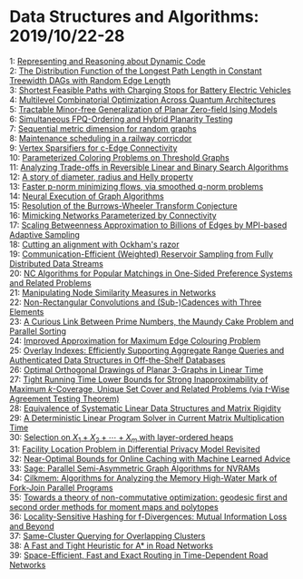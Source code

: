 # Data Structures and Algorithms: 2019/10/22-28  
1: [Representing and Reasoning about Dynamic Code](https://doi.org/10.48550/arXiv.1910.09606)  
2: [The Distribution Function of the Longest Path Length in Constant  Treewidth DAGs with Random Edge Length](https://doi.org/10.48550/arXiv.1910.09791)  
3: [Shortest Feasible Paths with Charging Stops for Battery Electric  Vehicles](https://doi.org/10.48550/arXiv.1910.09812)  
4: [Multilevel Combinatorial Optimization Across Quantum Architectures](https://doi.org/10.48550/arXiv.1910.09985)  
5: [Tractable Minor-free Generalization of Planar Zero-field Ising Models](https://doi.org/10.48550/arXiv.1910.11142)  
6: [Simultaneous FPQ-Ordering and Hybrid Planarity Testing](https://doi.org/10.48550/arXiv.1910.10113)  
7: [Sequential metric dimension for random graphs](https://doi.org/10.48550/arXiv.1910.10116)  
8: [Maintenance scheduling in a railway corricdor](https://doi.org/10.48550/arXiv.1910.10348)  
9: [Vertex Sparsifiers for c-Edge Connectivity](https://doi.org/10.48550/arXiv.1910.10359)  
10: [Parameterized Coloring Problems on Threshold Graphs](https://doi.org/10.48550/arXiv.1910.10364)  
11: [Analyzing Trade-offs in Reversible Linear and Binary Search Algorithms](https://doi.org/10.48550/arXiv.1910.10406)  
12: [A story of diameter, radius and Helly property](https://doi.org/10.48550/arXiv.1910.10412)  
13: [Faster p-norm minimizing flows, via smoothed q-norm problems](https://doi.org/10.48550/arXiv.1910.10571)  
14: [Neural Execution of Graph Algorithms](https://doi.org/10.48550/arXiv.1910.10593)  
15: [Resolution of the Burrows-Wheeler Transform Conjecture](https://doi.org/10.48550/arXiv.1910.10631)  
16: [Mimicking Networks Parameterized by Connectivity](https://doi.org/10.48550/arXiv.1910.10665)  
17: [Scaling Betweenness Approximation to Billions of Edges by MPI-based  Adaptive Sampling](https://doi.org/10.48550/arXiv.1910.11039)  
18: [Cutting an alignment with Ockham's razor](https://doi.org/10.48550/arXiv.1910.11041)  
19: [Communication-Efficient (Weighted) Reservoir Sampling from Fully  Distributed Data Streams](https://doi.org/10.48550/arXiv.1910.11069)  
20: [NC Algorithms for Popular Matchings in One-Sided Preference Systems and  Related Problems](https://doi.org/10.48550/arXiv.1910.13386)  
21: [Manipulating Node Similarity Measures in Networks](https://doi.org/10.48550/arXiv.1910.11529)  
22: [Non-Rectangular Convolutions and (Sub-)Cadences with Three Elements](https://doi.org/10.48550/arXiv.1910.11564)  
23: [A Curious Link Between Prime Numbers, the Maundy Cake Problem and  Parallel Sorting](https://doi.org/10.48550/arXiv.1910.11749)  
24: [Improved Approximation for Maximum Edge Colouring Problem](https://doi.org/10.48550/arXiv.1910.11753)  
25: [Overlay Indexes: Efficiently Supporting Aggregate Range Queries and  Authenticated Data Structures in Off-the-Shelf Databases](https://doi.org/10.48550/arXiv.1910.11754)  
26: [Optimal Orthogonal Drawings of Planar 3-Graphs in Linear Time](https://doi.org/10.48550/arXiv.1910.11782)  
27: [Tight Running Time Lower Bounds for Strong Inapproximability of Maximum  $k$-Coverage, Unique Set Cover and Related Problems (via $t$-Wise Agreement  Testing Theorem)](https://doi.org/10.48550/arXiv.1910.11850)  
28: [Equivalence of Systematic Linear Data Structures and Matrix Rigidity](https://doi.org/10.48550/arXiv.1910.11921)  
29: [A Deterministic Linear Program Solver in Current Matrix Multiplication  Time](https://doi.org/10.48550/arXiv.1910.11957)  
30: [Selection on $X_1+X_2+\cdots + X_m$ with layer-ordered heaps](https://doi.org/10.48550/arXiv.1910.11993)  
31: [Facility Location Problem in Differential Privacy Model Revisited](https://doi.org/10.48550/arXiv.1910.12050)  
32: [Near-Optimal Bounds for Online Caching with Machine Learned Advice](https://doi.org/10.48550/arXiv.1910.12172)  
33: [Sage: Parallel Semi-Asymmetric Graph Algorithms for NVRAMs](https://doi.org/10.48550/arXiv.1910.12310)  
34: [Cilkmem: Algorithms for Analyzing the Memory High-Water Mark of  Fork-Join Parallel Programs](https://doi.org/10.48550/arXiv.1910.12340)  
35: [Towards a theory of non-commutative optimization: geodesic first and  second order methods for moment maps and polytopes](https://doi.org/10.48550/arXiv.1910.12375)  
36: [Locality-Sensitive Hashing for f-Divergences: Mutual Information Loss  and Beyond](https://doi.org/10.48550/arXiv.1910.12414)  
37: [Same-Cluster Querying for Overlapping Clusters](https://doi.org/10.48550/arXiv.1910.12490)  
38: [A Fast and Tight Heuristic for A* in Road Networks](https://doi.org/10.48550/arXiv.1910.12526)  
39: [Space-Efficient, Fast and Exact Routing in Time-Dependent Road Networks](https://doi.org/10.48550/arXiv.1910.12726)  